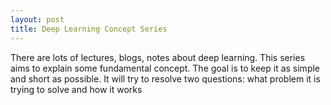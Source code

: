 ```yaml
---
layout: post
title: Deep Learning Concept Series
---
```


There are lots of lectures, blogs, notes about deep learning. This series aims to explain some fundamental concept. The goal is to keep it as simple and short as possible. It will try to resolve two questions: what problem it is trying to solve and how it works
